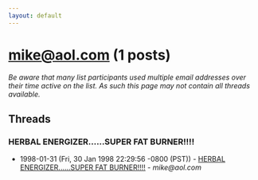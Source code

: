 ```yaml
---
layout: default
---
```


# mike@aol.com (1 posts)

_Be aware that many list participants used multiple email addresses over their time active on the list. As such this page may not contain all threads available._

## Threads

### HERBAL ENERGIZER......SUPER FAT BURNER!!!!
+ 1998-01-31 (Fri, 30 Jan 1998 22:29:56 -0800 (PST)) - [HERBAL ENERGIZER......SUPER FAT BURNER!!!!](/archive/1998/01/8d31416aa8efdc3d7623a3bcb8ad727de7866e5313a59e9e1423128f72ddae9c) - _mike@aol.com_

